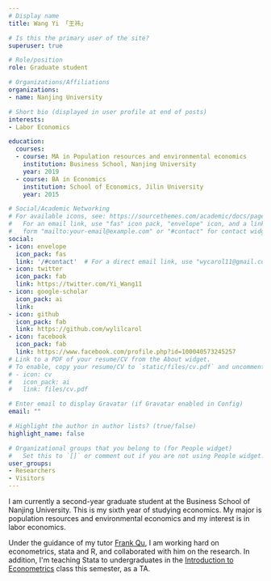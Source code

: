 ```yaml
---
# Display name
title: Wang Yi 「王祎」

# Is this the primary user of the site?
superuser: true

# Role/position
role: Graduate student  

# Organizations/Affiliations
organizations:
- name: Nanjing University

# Short bio (displayed in user profile at end of posts)
interests:
- Labor Economics 

education:
  courses:
  - course: MA in Population resources and environmental economics
    institution: Business School, Nanjing University 
    year: 2019
  - course: BA in Economics
    institution: School of Economics, Jilin University
    year: 2015

# Social/Academic Networking
# For available icons, see: https://sourcethemes.com/academic/docs/page-builder/#icons
#   For an email link, use "fas" icon pack, "envelope" icon, and a link in the
#   form "mailto:your-email@example.com" or "#contact" for contact widget.
social:
- icon: envelope
  icon_pack: fas
  link: '/#contact'  # For a direct email link, use "wycarol11@gmail.com".
- icon: twitter
  icon_pack: fab
  link: https://twitter.com/Yi_Wang11
- icon: google-scholar
  icon_pack: ai
  link: 
- icon: github
  icon_pack: fab
  link: https://github.com/wylilcarol
- icon: facebook
  icon_pack: fab
  link: https://www.facebook.com/profile.php?id=100040573245257
# Link to a PDF of your resume/CV from the About widget.
# To enable, copy your resume/CV to `static/files/cv.pdf` and uncomment the lines below.
# - icon: cv
#   icon_pack: ai
#   link: files/cv.pdf

# Enter email to display Gravatar (if Gravatar enabled in Config)
email: ""

# Highlight the author in author lists? (true/false)
highlight_name: false

# Organizational groups that you belong to (for People widget)
#   Set this to `[]` or comment out if you are not using People widget.
user_groups:
- Researchers
- Visitors
---
```


I am currently a second-year graduate student at the Business School of Nanjing University. This is my sixth year of studying economics. My major is population resources and environmental economics and my interest is in labor economics.

Under the guidance of my tutor [Frank Qu](https://byelenin.github.io/), I am working hard on econometrics, stata and R, and collaborated with him on the research. In addition, I'm teaching Stata to undergraduates in the [Introduction to Econometrics](https://byelenin.github.io/Metrics_2020/) class this semester, as a TA.  


